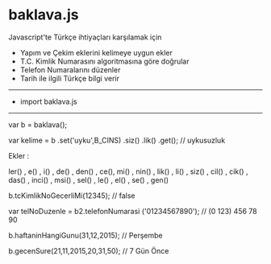 # baklava.js

Javascript'te Türkçe ihtiyaçları karşılamak için

- Yapım ve Çekim eklerini kelimeye uygun ekler
- T.C. Kimlik Numarasını algoritmasına göre doğrular
- Telefon Numaralarını düzenler
- Tarih ile ilgili Türkçe bilgi verir

---
- import baklava.js
---

var b = baklava();

var kelime = b .set('uyku',B_CINS) .siz() .lik() .get(); // uykusuzluk

Ekler :

ler() , e() , i() , de() , den() , ce(), mi() , nin() , lik() , li() , siz() , cil() , cik() , das() , inci() , msi() , sel() , le() , el() , se() , gen()

b.tcKimlikNoGecerliMi(12345); // false
	
var telNoDuzenle = b2.telefonNumarasi ('01234567890'); // (0 123) 456 78 90

b.haftaninHangiGunu(31,12,2015); // Perşembe

b.gecenSure(21,11,2015,20,31,50); // 7 Gün Önce
